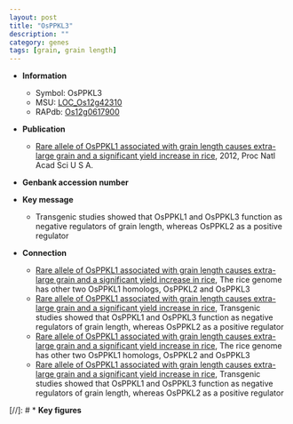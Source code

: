 ```yaml
---
layout: post
title: "OsPPKL3"
description: ""
category: genes
tags: [grain, grain length]
---
```


* **Information**  
    + Symbol: OsPPKL3  
    + MSU: [LOC_Os12g42310](http://rice.plantbiology.msu.edu/cgi-bin/ORF_infopage.cgi?orf=LOC_Os12g42310)  
    + RAPdb: [Os12g0617900](http://rapdb.dna.affrc.go.jp/viewer/gbrowse_details/irgsp1?name=Os12g0617900)  

* **Publication**  
    + [Rare allele of OsPPKL1 associated with grain length causes extra-large grain and a significant yield increase in rice](http://www.ncbi.nlm.nih.gov/pubmed?term=Rare+allele+of+OsPPKL1+associated+with+grain+length+causes+extra-large+grain+and+a+significant+yield+increase+in+rice%5BTitle%5D), 2012, Proc Natl Acad Sci U S A.

* **Genbank accession number**  

* **Key message**  
    + Transgenic studies showed that OsPPKL1 and OsPPKL3 function as negative regulators of grain length, whereas OsPPKL2 as a positive regulator

* **Connection**  
    + [Rare allele of OsPPKL1 associated with grain length causes extra-large grain and a significant yield increase in rice](http://www.ncbi.nlm.nih.gov/pubmed?term=Rare+allele+of+OsPPKL1+associated+with+grain+length+causes+extra-large+grain+and+a+significant+yield+increase+in+rice%5BTitle%5D), The rice genome has other two OsPPKL1 homologs, OsPPKL2 and OsPPKL3
    + [Rare allele of OsPPKL1 associated with grain length causes extra-large grain and a significant yield increase in rice](http://www.ncbi.nlm.nih.gov/pubmed?term=Rare+allele+of+OsPPKL1+associated+with+grain+length+causes+extra-large+grain+and+a+significant+yield+increase+in+rice%5BTitle%5D), Transgenic studies showed that OsPPKL1 and OsPPKL3 function as negative regulators of grain length, whereas OsPPKL2 as a positive regulator
    + [Rare allele of OsPPKL1 associated with grain length causes extra-large grain and a significant yield increase in rice](http://www.ncbi.nlm.nih.gov/pubmed?term=Rare+allele+of+OsPPKL1+associated+with+grain+length+causes+extra-large+grain+and+a+significant+yield+increase+in+rice%5BTitle%5D), The rice genome has other two OsPPKL1 homologs, OsPPKL2 and OsPPKL3
    + [Rare allele of OsPPKL1 associated with grain length causes extra-large grain and a significant yield increase in rice](http://www.ncbi.nlm.nih.gov/pubmed?term=Rare+allele+of+OsPPKL1+associated+with+grain+length+causes+extra-large+grain+and+a+significant+yield+increase+in+rice%5BTitle%5D), Transgenic studies showed that OsPPKL1 and OsPPKL3 function as negative regulators of grain length, whereas OsPPKL2 as a positive regulator

[//]: # * **Key figures**  


